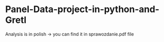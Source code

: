 # Panel-Data-project-in-python-and-Gretl

Analysis is in polish -> you can find it in sprawozdanie.pdf file
